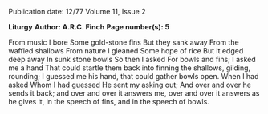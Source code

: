 Publication date: 12/77
Volume 11, Issue 2

**Liturgy**
**Author: A.R.C. Finch**
**Page number(s): 5**

From music I bore 
Some gold-stone fins 
But they sank away 
From the waffled shallows 
From nature I gleaned 
Some hope of rice 
But it edged deep away 
In sunk stone bowls 
So then I asked 
For bowls and fins; 
I asked me a hand 
That could startle them back 
into finning the shallows, 
gilding, rounding; 
I guessed me his hand, that could gather bowls open. 
When I had asked 
Whom I had guessed 
He sent my asking out; 
And over and over he sends it back; 
and over and over it answers me, 
over and over it answers as he gives it, 
in the speech of fins, and in the speech of bowls.